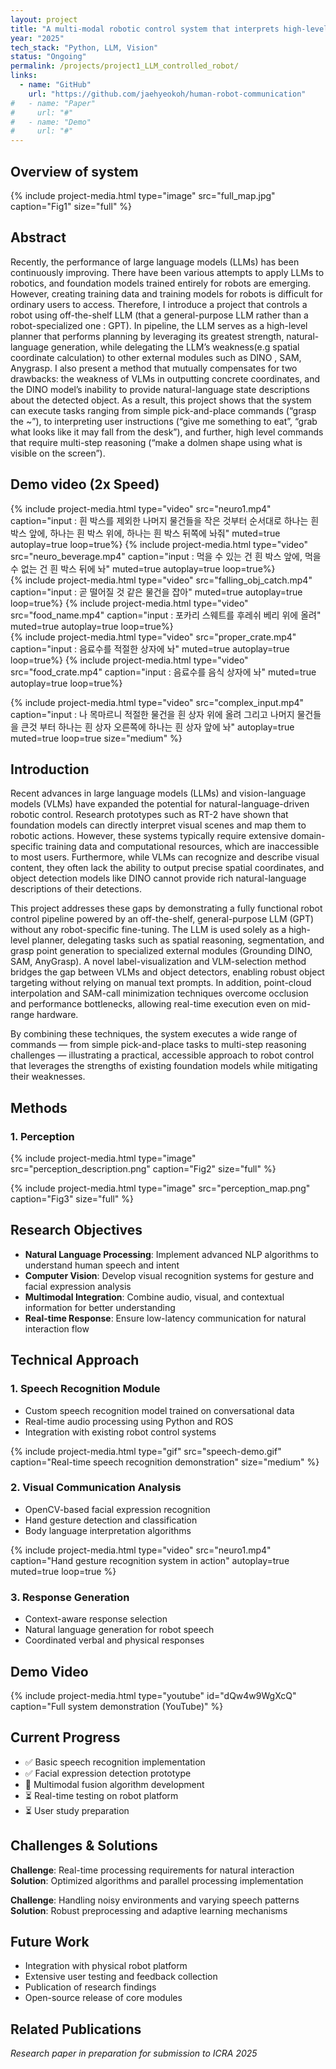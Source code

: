 ```yaml
---
layout: project
title: "A multi-modal robotic control system that interprets high-level natural language commands"
year: "2025"
tech_stack: "Python, LLM, Vision"
status: "Ongoing"
permalink: /projects/project1_LLM_controlled_robot/
links:
  - name: "GitHub"
    url: "https://github.com/jaehyeokoh/human-robot-communication"
#   - name: "Paper"
#     url: "#"
#   - name: "Demo"
#     url: "#"
---
```

## Overview of system

{% include project-media.html
   type="image"
   src="full_map.jpg"
   caption="Fig1"
   size="full"
%}

## Abstract

Recently, the performance of large language models (LLMs) has been continuously improving. There have been various attempts to apply LLMs to robotics, and foundation models trained entirely for robots are emerging. However, creating training data and training models for robots is difficult for ordinary users to access. Therefore, I introduce a project that controls a robot using off-the-shelf LLM (that a general-purpose LLM rather than a robot-specialized one : GPT). In pipeline, the LLM serves as a high-level planner that performs planning by leveraging its greatest strength, natural-language generation, while delegating the LLM’s weakness(e.g spatial coordinate calculation) to other external modules such as DINO , SAM, Anygrasp. I also present a method that mutually compensates for two drawbacks: the weakness of VLMs in outputting concrete coordinates, and the DINO model’s inability to provide natural-language state descriptions about the detected object. As a result, this project shows that the system can execute tasks ranging from simple pick-and-place commands (“grasp the ~”), to interpreting user instructions (“give me something to eat”, “grab what looks like it may fall from the desk”), and further, high level commands that require multi-step reasoning (“make a dolmen shape using what is visible on the screen”).




## Demo video (2x Speed)

<div class="media-grid-2">
  {% include project-media.html type="video" src="neuro1.mp4" caption="input : 흰 박스를 제외한 나머지 물건들을 작은 것부터 순서대로 하나는 흰 박스 앞에, 하나는 흰 박스 위에, 하나는 흰 박스 뒤쪽에 놔줘" muted=true autoplay=true loop=true%}
  {% include project-media.html type="video" src="neuro_beverage.mp4" caption="input : 먹을 수 있는 건 흰 박스 앞에, 먹을 수 없는 건 흰 박스 뒤에 놔" muted=true autoplay=true loop=true%}
</div>

<div class="media-grid-2">
  {% include project-media.html type="video" src="falling_obj_catch.mp4" caption="input : 곧 떨어질 것 같은 물건을 잡아" muted=true autoplay=true loop=true%}
  {% include project-media.html type="video" src="food_name.mp4" caption="input : 포카리 스웨트를 후레쉬 베리 위에 올려" muted=true autoplay=true loop=true%}
</div>

<div class="media-grid-2">
  {% include project-media.html type="video" src="proper_crate.mp4" caption="input : 음료수를 적절한 상자에 놔" muted=true autoplay=true loop=true%}
  {% include project-media.html type="video" src="food_crate.mp4" caption="input : 음료수를 음식 상자에 놔" muted=true autoplay=true loop=true%}
</div>

{% include project-media.html
   type="video"
   src="complex_input.mp4"
   caption="input : 나 목마르니 적절한 물건을 흰 상자 위에 올려 그리고 나머지 물건들을 큰것 부터 하나는 흰 상자 오른쪽에 하나는 흰 상자 앞에 놔"
   autoplay=true
   muted=true
   loop=true
   size="medium"
%}

## Introduction

Recent advances in large language models (LLMs) and vision-language models (VLMs) have expanded the potential for natural-language-driven robotic control. Research prototypes such as RT-2 have shown that foundation models can directly interpret visual scenes and map them to robotic actions. However, these systems typically require extensive domain-specific training data and computational resources, which are inaccessible to most users. Furthermore, while VLMs can recognize and describe visual content, they often lack the ability to output precise spatial coordinates, and object detection models like DINO cannot provide rich natural-language descriptions of their detections.

This project addresses these gaps by demonstrating a fully functional robot control pipeline powered by an off-the-shelf, general-purpose LLM (GPT) without any robot-specific fine-tuning. The LLM is used solely as a high-level planner, delegating tasks such as spatial reasoning, segmentation, and grasp point generation to specialized external modules (Grounding DINO, SAM, AnyGrasp). A novel label-visualization and VLM-selection method bridges the gap between VLMs and object detectors, enabling robust object targeting without relying on manual text prompts. In addition, point-cloud interpolation and SAM-call minimization techniques overcome occlusion and performance bottlenecks, allowing real-time execution even on mid-range hardware.

By combining these techniques, the system executes a wide range of commands — from simple pick-and-place tasks to multi-step reasoning challenges — illustrating a practical, accessible approach to robot control that leverages the strengths of existing foundation models while mitigating their weaknesses.

## Methods

### 1. Perception


{% include project-media.html
   type="image"
   src="perception_description.png"
   caption="Fig2"
   size="full"
%}

{% include project-media.html
   type="image"
   src="perception_map.png"
   caption="Fig3"
   size="full"
%}

## Research Objectives

- **Natural Language Processing**: Implement advanced NLP algorithms to understand human speech and intent
- **Computer Vision**: Develop visual recognition systems for gesture and facial expression analysis
- **Multimodal Integration**: Combine audio, visual, and contextual information for better understanding
- **Real-time Response**: Ensure low-latency communication for natural interaction flow

## Technical Approach

### 1. Speech Recognition Module

- Custom speech recognition model trained on conversational data
- Real-time audio processing using Python and ROS
- Integration with existing robot control systems

{% include project-media.html
   type="gif"
   src="speech-demo.gif"
   caption="Real-time speech recognition demonstration"
   size="medium"
%}

### 2. Visual Communication Analysis

- OpenCV-based facial expression recognition
- Hand gesture detection and classification
- Body language interpretation algorithms

{% include project-media.html
   type="video"
   src="neuro1.mp4"
   caption="Hand gesture recognition system in action"
   autoplay=true
   muted=true
   loop=true
%}

### 3. Response Generation

- Context-aware response selection
- Natural language generation for robot speech
- Coordinated verbal and physical responses

## Demo Video

{% include project-media.html
   type="youtube"
   id="dQw4w9WgXcQ"
   caption="Full system demonstration (YouTube)"
%}

## Current Progress

- ✅ Basic speech recognition implementation
- ✅ Facial expression detection prototype
- 🔄 Multimodal fusion algorithm development
- ⏳ Real-time testing on robot platform
- ⏳ User study preparation

## Challenges & Solutions

**Challenge**: Real-time processing requirements for natural interaction  
**Solution**: Optimized algorithms and parallel processing implementation

**Challenge**: Handling noisy environments and varying speech patterns  
**Solution**: Robust preprocessing and adaptive learning mechanisms

## Future Work

- Integration with physical robot platform
- Extensive user testing and feedback collection
- Publication of research findings
- Open-source release of core modules

## Related Publications

*Research paper in preparation for submission to ICRA 2025*